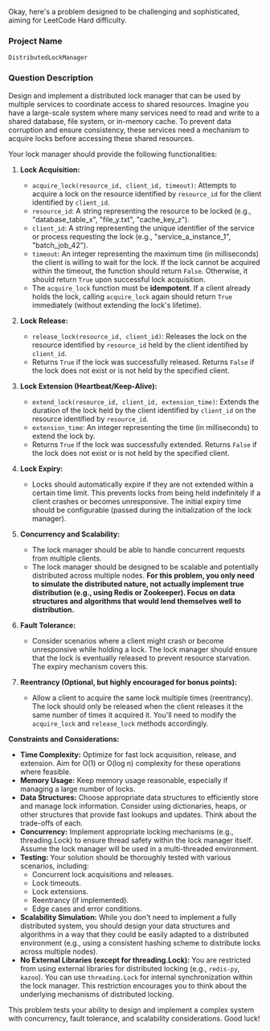 Okay, here's a problem designed to be challenging and sophisticated, aiming for LeetCode Hard difficulty.

### Project Name

`DistributedLockManager`

### Question Description

Design and implement a distributed lock manager that can be used by multiple services to coordinate access to shared resources.  Imagine you have a large-scale system where many services need to read and write to a shared database, file system, or in-memory cache. To prevent data corruption and ensure consistency, these services need a mechanism to acquire locks before accessing these shared resources.

Your lock manager should provide the following functionalities:

1.  **Lock Acquisition:**
    *   `acquire_lock(resource_id, client_id, timeout)`: Attempts to acquire a lock on the resource identified by `resource_id` for the client identified by `client_id`.
    *   `resource_id`: A string representing the resource to be locked (e.g., "database_table_x", "file_y.txt", "cache_key_z").
    *   `client_id`: A string representing the unique identifier of the service or process requesting the lock (e.g., "service_a_instance_1", "batch_job_42").
    *   `timeout`: An integer representing the maximum time (in milliseconds) the client is willing to wait for the lock. If the lock cannot be acquired within the timeout, the function should return `False`. Otherwise, it should return `True` upon successful lock acquisition.
    *   The `acquire_lock` function must be **idempotent**.  If a client already holds the lock, calling `acquire_lock` again should return `True` immediately (without extending the lock's lifetime).

2.  **Lock Release:**
    *   `release_lock(resource_id, client_id)`: Releases the lock on the resource identified by `resource_id` held by the client identified by `client_id`.
    *   Returns `True` if the lock was successfully released. Returns `False` if the lock does not exist or is not held by the specified client.

3.  **Lock Extension (Heartbeat/Keep-Alive):**
    *   `extend_lock(resource_id, client_id, extension_time)`: Extends the duration of the lock held by the client identified by `client_id` on the resource identified by `resource_id`.
    *   `extension_time`: An integer representing the time (in milliseconds) to extend the lock by.
    *   Returns `True` if the lock was successfully extended. Returns `False` if the lock does not exist or is not held by the specified client.

4.  **Lock Expiry:**
    *   Locks should automatically expire if they are not extended within a certain time limit. This prevents locks from being held indefinitely if a client crashes or becomes unresponsive. The initial expiry time should be configurable (passed during the initialization of the lock manager).

5.  **Concurrency and Scalability:**
    *   The lock manager should be able to handle concurrent requests from multiple clients.
    *   The lock manager should be designed to be scalable and potentially distributed across multiple nodes. **For this problem, you only need to simulate the distributed nature, not actually implement true distribution (e.g., using Redis or Zookeeper). Focus on data structures and algorithms that would lend themselves well to distribution.**

6.  **Fault Tolerance:**
    *   Consider scenarios where a client might crash or become unresponsive while holding a lock. The lock manager should ensure that the lock is eventually released to prevent resource starvation.  The expiry mechanism covers this.

7.  **Reentrancy (Optional, but highly encouraged for bonus points):**
    *   Allow a client to acquire the same lock multiple times (reentrancy). The lock should only be released when the client releases it the same number of times it acquired it. You'll need to modify the `acquire_lock` and `release_lock` methods accordingly.

**Constraints and Considerations:**

*   **Time Complexity:**  Optimize for fast lock acquisition, release, and extension. Aim for O(1) or O(log n) complexity for these operations where feasible.
*   **Memory Usage:** Keep memory usage reasonable, especially if managing a large number of locks.
*   **Data Structures:** Choose appropriate data structures to efficiently store and manage lock information. Consider using dictionaries, heaps, or other structures that provide fast lookups and updates. Think about the trade-offs of each.
*   **Concurrency:** Implement appropriate locking mechanisms (e.g., threading.Lock) to ensure thread safety within the lock manager itself. Assume the lock manager will be used in a multi-threaded environment.
*   **Testing:**  Your solution should be thoroughly tested with various scenarios, including:
    *   Concurrent lock acquisitions and releases.
    *   Lock timeouts.
    *   Lock extensions.
    *   Reentrancy (if implemented).
    *   Edge cases and error conditions.
*   **Scalability Simulation:** While you don't need to implement a fully distributed system, you should design your data structures and algorithms in a way that they could be easily adapted to a distributed environment (e.g., using a consistent hashing scheme to distribute locks across multiple nodes).
*   **No External Libraries (except for threading.Lock):** You are restricted from using external libraries for distributed locking (e.g., `redis-py`, `kazoo`). You can use `threading.Lock` for internal synchronization within the lock manager. This restriction encourages you to think about the underlying mechanisms of distributed locking.

This problem tests your ability to design and implement a complex system with concurrency, fault tolerance, and scalability considerations. Good luck!
